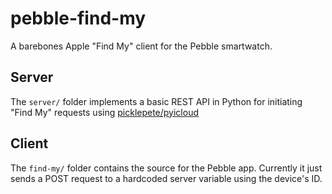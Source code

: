 # pebble-find-my

A barebones Apple "Find My" client for the Pebble smartwatch.

## Server

The `server/` folder implements a basic REST API in Python for initiating "Find My" requests using [picklepete/pyicloud](https://github.com/picklepete/pyicloud)

## Client

The `find-my/` folder contains the source for the Pebble app. Currently it just sends a POST request to a hardcoded server variable using the device's ID.